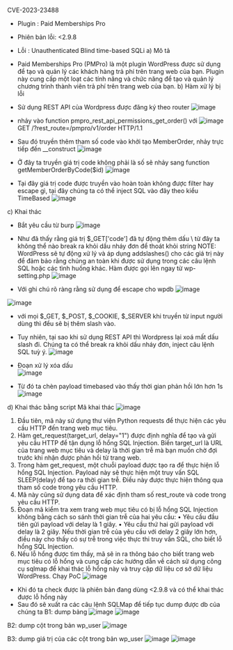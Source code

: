 CVE-2023-23488
- Plugin : Paid Memberships Pro
- Phiên bản lỗi: <2.9.8
- Lỗi : Unauthenticated Blind time-based SQLi
a) Mô tả
- Paid Memberships Pro (PMPro) là một plugin WordPress được sử dụng để tạo và quản lý các khách hàng trả phí trên trang web của bạn. Plugin này cung cấp một loạt các tính năng và chức năng để tạo và quản lý chương trình thành viên trả phí trên trang web của bạn.
b) Hàm xử lý bị lỗi
- Sử dụng REST API của Wordpress được đăng ký theo router
![image](https://github.com/Manh130902/wordpress/assets/93723285/3176f175-719e-4f49-8967-62a1be2d3693)
- nhảy vào function pmpro_rest_api_permissions_get_order() với
![image](https://github.com/Manh130902/wordpress/assets/93723285/457b73bf-52d2-4b90-9fdb-9cdf0c76cb1f)
GET /?rest_route=/pmpro/v1/order HTTP/1.1
- Sau đó truyền thêm tham số code vào khởi tạo MemberOrder, nhảy trực tiếp đến __construct
![image](https://github.com/Manh130902/wordpress/assets/93723285/a35010e6-09c0-49af-82e2-c6d7680a7c47)

- Ở đây ta truyền giá trị code không phải là số sẽ nhảy sang function  getMemberOrderByCode($id)
![image](https://github.com/Manh130902/wordpress/assets/93723285/4d779e13-9639-4dd0-9e9e-adc62fdd581c)

- Tại đây giá trị code được truyền vào hoàn toàn không được filter hay escape gì, tại đây chúng ta có thể inject SQL vào đây theo kiểu TimeBased
![image](https://github.com/Manh130902/wordpress/assets/93723285/0407428f-86a5-48c4-8daf-08a3195392b3)

c) Khai thác 
- Bắt yêu cầu từ burp 
![image](https://github.com/Manh130902/wordpress/assets/93723285/a46699da-8870-4def-959f-e617a5a8c099)

 - Như đã thấy rằng giá trị $_GET['code'] đã tự động thêm dấu \ từ đây ta không thể nào break ra khỏi dấu nháy đơn để thoát khỏi string
NOTE: WordPress sẽ tự động xử lý và áp dụng addslashes() cho các giá trị này để đảm bảo rằng chúng an toàn khi được sử dụng trong các câu lệnh SQL hoặc các tình huống khác. Hàm được gọi lên ngay từ wp-setting.php
 ![image](https://github.com/Manh130902/wordpress/assets/93723285/0191b304-e5a7-49e8-99f0-d64cfbd8f153)

- Với ghi chú rõ ràng rằng sử dụng để escape cho wpdb
![image](https://github.com/Manh130902/wordpress/assets/93723285/b85c98cd-be0a-47c5-a903-af55e49e1a87)

![image](https://github.com/Manh130902/wordpress/assets/93723285/895885cf-3f7d-4fa2-86a5-302e7bf379d1)

- với mọi $_GET, $_POST, $_COOKIE, $_SERVER khi truyền từ input người dùng thì đều sẽ bị thêm slash vào.
- Tuy nhiên, tại sao khi sử dụng REST API thì Wordpress lại xoá mất dấu slash đi. Chúng ta có thể break ra khỏi dấu nháy đơn, inject câu lệnh SQL tuỳ ý.
![image](https://github.com/Manh130902/wordpress/assets/93723285/ebaedfea-d519-484b-acfc-500cbfc127c2)

- Đoạn xử lý xóa dấu \
![image](https://github.com/Manh130902/wordpress/assets/93723285/bb90e49e-ae67-4196-8d18-46076b24cc22)

- Từ đó ta chèn payload timebased vào thấy thời gian phản hồi lớn hơn 1s
![image](https://github.com/Manh130902/wordpress/assets/93723285/25a551ac-5875-4b76-8e7b-7b5c62b96d3a)

d) Khai thác bằng script
Mã khai thác
![image](https://github.com/Manh130902/wordpress/assets/93723285/1eec599e-5636-4946-8eb0-face147d2118)


1.	Đầu tiên, mã này sử dụng thư viện Python requests để thực hiện các yêu cầu HTTP đến trang web mục tiêu.
2.	Hàm get_request(target_url, delay="1") được định nghĩa để tạo và gửi yêu cầu HTTP để tận dụng lỗ hổng SQL Injection. Biến target_url là URL của trang web mục tiêu và delay là thời gian trễ mà bạn muốn chờ đợi trước khi nhận được phản hồi từ trang web.
3.	Trong hàm get_request, một chuỗi payload được tạo ra để thực hiện lỗ hổng SQL Injection. Payload này sẽ thực hiện một truy vấn SQL SLEEP(delay) để tạo ra thời gian trễ. Điều này được thực hiện thông qua tham số code trong yêu cầu HTTP.
4.	Mã này cũng sử dụng data để xác định tham số rest_route và code trong yêu cầu HTTP.
5.	Đoạn mã kiểm tra xem trang web mục tiêu có bị lỗ hổng SQL Injection không bằng cách so sánh thời gian trễ của hai yêu cầu:
  •	Yêu cầu đầu tiên gửi payload với delay là 1 giây.
  •	Yêu cầu thứ hai gửi payload với delay là 2 giây. Nếu thời gian trễ của yêu cầu với delay 2 giây lớn hơn, điều này cho thấy có sự trễ trong việc thực thi truy vấn SQL, cho biết lỗ hổng SQL Injection.
6.	Nếu lỗ hổng được tìm thấy, mã sẽ in ra thông báo cho biết trang web mục tiêu có lỗ hổng và cung cấp các hướng dẫn về cách sử dụng công cụ sqlmap để khai thác lỗ hổng này và truy cập dữ liệu cơ sở dữ liệu WordPress.
Chạy PoC
![image](https://github.com/Manh130902/wordpress/assets/93723285/87567d95-cb84-40b2-907d-74b4ed69fde7)

- Khi đó ta check được là phiên bản đang dùng <2.9.8 và có thể khai thác được lỗ hổng này
- Sau đó sẽ xuất ra các câu lệnh SQLMap để tiếp tục dump được db của chúng ta
B1: dump bảng
![image](https://github.com/Manh130902/wordpress/assets/93723285/a09d0dab-415e-4452-a792-421ba340d3f7)
![image](https://github.com/Manh130902/wordpress/assets/93723285/c2db2f9e-ac78-4cc1-a1c3-8718018adac2)

 
B2: dump cột trong bản wp_user 
![image](https://github.com/Manh130902/wordpress/assets/93723285/6e365348-a838-487c-9987-1f5870d5a572)

B3: dump giá trị của các cột trong bản wp_user
![image](https://github.com/Manh130902/wordpress/assets/93723285/f4d19656-6234-46a4-a960-e21b4fbc710c)
![image](https://github.com/Manh130902/wordpress/assets/93723285/50630fe1-c200-4624-830d-4b350736ea39)

 
